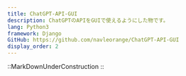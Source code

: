 ```yaml
---
title: ChatGPT-API-GUI
description: ChatGPTのAPIをGUIで使えるようにした物です。
lang: Python3
framework: Django
GitHub: https://github.com/navleorange/ChatGPT-API-GUI
display_order: 2
---
```


::MarkDownUnderConstruction
::